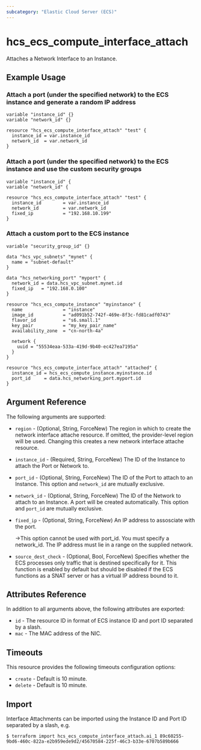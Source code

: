 ```yaml
---
subcategory: "Elastic Cloud Server (ECS)"
---
```


# hcs_ecs_compute_interface_attach

Attaches a Network Interface to an Instance.

## Example Usage

### Attach a port (under the specified network) to the ECS instance and generate a random IP address

```hcl
variable "instance_id" {}
variable "network_id" {}

resource "hcs_ecs_compute_interface_attach" "test" {
  instance_id = var.instance_id
  network_id  = var.network_id
}
```

### Attach a port (under the specified network) to the ECS instance and use the custom security groups

```hcl
variable "instance_id" {
variable "network_id" {

resource "hcs_ecs_compute_interface_attach" "test" {
  instance_id        = var.instance_id
  network_id         = var.network_id
  fixed_ip           = "192.168.10.199"
}
```

### Attach a custom port to the ECS instance

```hcl
variable "security_group_id" {}

data "hcs_vpc_subnets" "mynet" {
  name = "subnet-default"
}

data "hcs_networking_port" "myport" {
  network_id = data.hcs_vpc_subnet.mynet.id
  fixed_ip   = "192.168.0.100"
}

resource "hcs_ecs_compute_instance" "myinstance" {
  name               = "instance"
  image_id           = "ad091b52-742f-469e-8f3c-fd81cadf0743"
  flavor_id          = "s6.small.1"
  key_pair           = "my_key_pair_name"
  availability_zone  = "cn-north-4a"

  network {
    uuid = "55534eaa-533a-419d-9b40-ec427ea7195a"
  }
}

resource "hcs_ecs_compute_interface_attach" "attached" {
  instance_id = hcs_ecs_compute_instance.myinstance.id
  port_id     = data.hcs_networking_port.myport.id
}
```

## Argument Reference

The following arguments are supported:

* `region` - (Optional, String, ForceNew) The region in which to create the network interface attache resource. If
  omitted, the provider-level region will be used. Changing this creates a new network interface attache resource.

* `instance_id` - (Required, String, ForceNew) The ID of the Instance to attach the Port or Network to.

* `port_id` - (Optional, String, ForceNew) The ID of the Port to attach to an Instance.
  This option and `network_id` are mutually exclusive.

* `network_id` - (Optional, String, ForceNew) The ID of the Network to attach to an Instance. A port will be created
  automatically.
  This option and `port_id` are mutually exclusive.

* `fixed_ip` - (Optional, String, ForceNew) An IP address to assosciate with the port.

  ->This option cannot be used with port_id. You must specify a network_id. The IP address must lie in a range on
  the supplied network.

* `source_dest_check` - (Optional, Bool, ForceNew) Specifies whether the ECS processes only traffic that is destined 
  specifically for it. This function is enabled by default but should be disabled if the ECS functions as a SNAT server or has a
  virtual IP address bound to it.

## Attributes Reference

In addition to all arguments above, the following attributes are exported:

* `id` - The resource ID in format of ECS instance ID and port ID separated by a slash.
* `mac` - The MAC address of the NIC.

## Timeouts

This resource provides the following timeouts configuration options:

* `create` - Default is 10 minute.
* `delete` - Default is 10 minute.

## Import

Interface Attachments can be imported using the Instance ID and Port ID separated by a slash, e.g.

```shell
$ terraform import hcs_ecs_compute_interface_attach.ai_1 89c60255-9bd6-460c-822a-e2b959ede9d2/45670584-225f-46c3-b33e-6707b589b666
```
